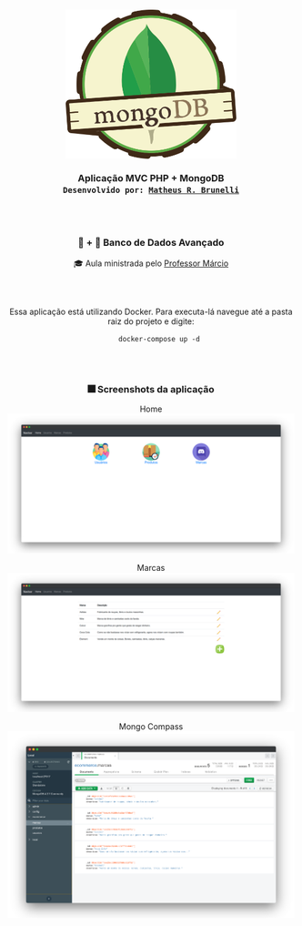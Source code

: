 <h3 align="center">
    <img alt="Logo" title="#logo" width="300px" src="./.github/mongodb-logo.png">
    <br><br>
    <b>Aplicação MVC PHP + MongoDB</b>
    <br>
    <code>Desenvolvido por: <a href="https://github.com/mrbrunelli" target="_blank">Matheus R. Brunelli</a></code>
</h3>

<br>
<br>
<center>

### :elephant: + :fallen_leaf: Banco de Dados Avançado
:mortar_board: Aula ministrada pelo [Professor Márcio](https://github.com/marciock)

<br>
<br>

Essa aplicação está utilizando Docker. Para executa-lá navegue até a pasta raiz do projeto e digite:
```docker
    docker-compose up -d
```

<br>
<br>

### :fireworks: Screenshots da aplicação

Home
![](./.github/home.png)

Marcas
![](./.github/marcas.png)

Mongo Compass
![](./.github/mongo-compass.png)

</center>
